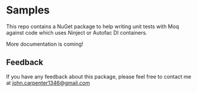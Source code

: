 # Samples

This repo contains a NuGet package to help writing unit tests
with Moq against code which uses Ninject or Autofac DI containers.

More documentation is coming!

## Feedback

If you have any feedback about this package, please feel free to contact me
at john.carpenter1346@gmail.com
